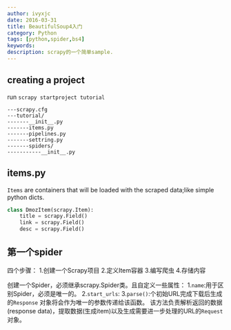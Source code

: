 ```yaml
---
author: ivyxjc
date: 2016-03-31
title: BeautifulSoup4入门
category: Python
tags: [python,spider,bs4]
keywords:
description: scrapy的一个简单sample.
---
```


## creating a project

run `scrapy startproject tutorial`

```
---scrapy.cfg
---tutorial/
-------__init__.py
-------items.py
-------pipelines.py
-------settring.py
-------spiders/
-----------__init__.py
```

## items.py

`Items` are containers that will be loaded with the scraped data;like simple python dicts.


```python
class DmozItem(scrapy.Item):
    title = scrapy.Field()
    link = scrapy.Field()
    desc = scrapy.Field()
```

## 第一个spider

四个步骤：
 1.创建一个Scrapy项目
 2.定义Item容器
 3.编写爬虫
 4.存储内容



创建一个Spider，必须继承scrapy.Spider类。且自定义一些属性：
 1.`name`:用于区别Spider，必须是唯一的。
 2.`start_urls`:
 3.`parse()`:个初始URL完成下载后生成的`Response` 对象将会作为唯一的参数传递给该函数。 该方法负责解析返回的数据(response data)，提取数据(生成item)以及生成需要进一步处理的URL的`Request`对象。
